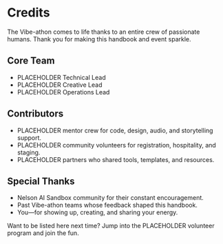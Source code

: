 # Credits

The Vibe-athon comes to life thanks to an entire crew of passionate humans. Thank you for making this handbook and event sparkle.

## Core Team

- PLACEHOLDER Technical Lead
- PLACEHOLDER Creative Lead
- PLACEHOLDER Operations Lead

## Contributors

- PLACEHOLDER mentor crew for code, design, audio, and storytelling support.
- PLACEHOLDER community volunteers for registration, hospitality, and staging.
- PLACEHOLDER partners who shared tools, templates, and resources.

## Special Thanks

- Nelson AI Sandbox community for their constant encouragement.
- Past Vibe-athon teams whose feedback shaped this handbook.
- You—for showing up, creating, and sharing your energy.

Want to be listed here next time? Jump into the PLACEHOLDER volunteer program and join the fun.

